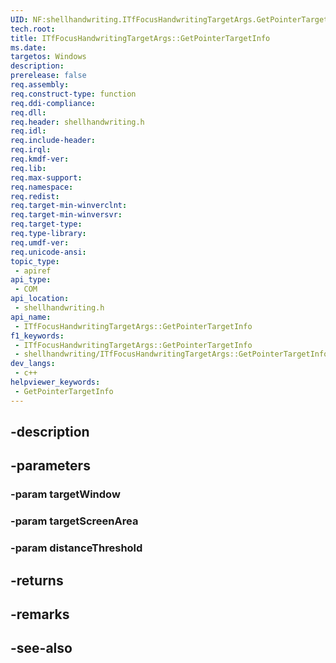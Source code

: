 ```yaml
---
UID: NF:shellhandwriting.ITfFocusHandwritingTargetArgs.GetPointerTargetInfo
tech.root: 
title: ITfFocusHandwritingTargetArgs::GetPointerTargetInfo
ms.date: 
targetos: Windows
description: 
prerelease: false
req.assembly: 
req.construct-type: function
req.ddi-compliance: 
req.dll: 
req.header: shellhandwriting.h
req.idl: 
req.include-header: 
req.irql: 
req.kmdf-ver: 
req.lib: 
req.max-support: 
req.namespace: 
req.redist: 
req.target-min-winverclnt: 
req.target-min-winversvr: 
req.target-type: 
req.type-library: 
req.umdf-ver: 
req.unicode-ansi: 
topic_type:
 - apiref
api_type:
 - COM
api_location:
 - shellhandwriting.h
api_name:
 - ITfFocusHandwritingTargetArgs::GetPointerTargetInfo
f1_keywords:
 - ITfFocusHandwritingTargetArgs::GetPointerTargetInfo
 - shellhandwriting/ITfFocusHandwritingTargetArgs::GetPointerTargetInfo
dev_langs:
 - c++
helpviewer_keywords:
 - GetPointerTargetInfo
---
```


## -description

## -parameters

### -param targetWindow

### -param targetScreenArea

### -param distanceThreshold

## -returns

## -remarks

## -see-also

